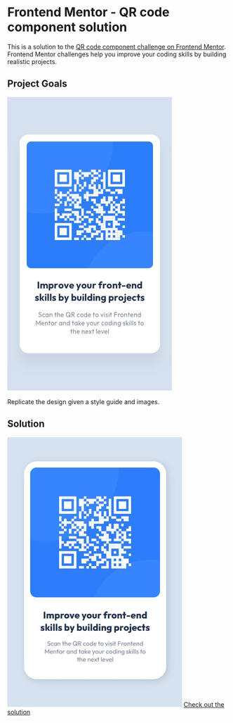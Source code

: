# Frontend Mentor - QR code component solution

This is a solution to the [QR code component challenge on Frontend Mentor](https://www.frontendmentor.io/challenges/qr-code-component-iux_sIO_H). Frontend Mentor challenges help you improve your coding skills by building realistic projects. 

## Project Goals
![the design goal](design/mobile-design.jpg)

Replicate the design given a style guide and images.

## Solution 
![completed](images/completed.jpg)
[Check out the solution](https://chris-macadam.github.io/qr-code-component/)
